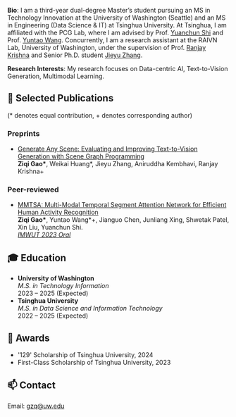 **Bio**: I am a third-year dual-degree Master’s student pursuing an MS in Technology Innovation at the University of Washington (Seattle) and an MS in Engineering (Data Science & IT) at Tsinghua University. At Tsinghua, I am affiliated with the PCG Lab, where I am advised by Prof. [Yuanchun Shi](https://www.cs.tsinghua.edu.cn/csen/info/1306/4332.htm) and Prof. [Yuntao Wang](https://pi.cs.tsinghua.edu.cn/lab/people/YuntaoWang/en/). Concurrently, I am a research assistant at the RAIVN Lab, University of Washington, under the supervision of Prof. [Ranjay Krishna](http://www.ranjaykrishna.com/index.html) and Senior Ph.D. student [Jieyu Zhang](https://jieyuz2.github.io/). 

**Research Interests**: My research focuses on Data-centric AI, Text-to-Vision Generation, Multimodal Learning.

## 📝 Selected Publications
(* denotes equal contribution, + denotes corresponding author)
### Preprints
- [Generate Any Scene: Evaluating and Improving Text-to-Vision Generation with Scene Graph Programming]()
<br>**Ziqi Gao\***, Weikai Huang\*, Jieyu Zhang, Aniruddha Kembhavi, Ranjay Krishna\+


### Peer-reviewed
- [MMTSA: Multi-Modal Temporal Segment Attention Network for Efficient Human Activity Recognition](https://dl.acm.org/doi/10.1145/3610872)
<br>**Ziqi Gao\***, Yuntao Wang\*\+, Jianguo Chen, Junliang Xing, Shwetak Patel, Xin Liu, Yuanchun Shi.
<br><ins>*IMWUT 2023 Oral*</ins>

## 🎓 Education
- **University of Washington**  
  *M.S. in Technology Information*  
  2023 – 2025 (Expected)
- **Tsinghua University**  
  *M.S. in Data Science and Information Technology*  
  2022 – 2025 (Expected)

  
## 🏅 Awards
- '129' Scholarship of Tsinghua University, 2024
- First-Class Scholarship of Tsinghua University, 2023



## 📫 Contact
Email: gzq@uw.edu

